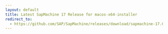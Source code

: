```yaml
---
layout: default
title: Latest SapMachine 17 Release for macos-x64-installer
redirect_to:
  - https://github.com/SAP/SapMachine/releases/download/sapmachine-17.0.6/sapmachine-jre-17.0.6_macos-x64_bin.dmg
---
```

